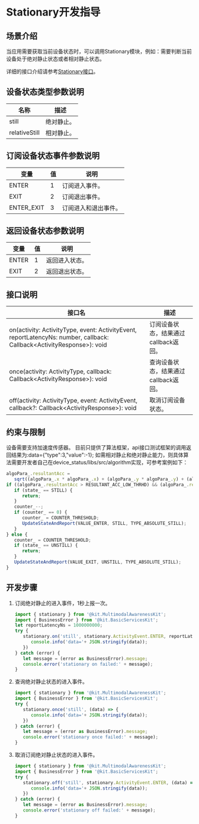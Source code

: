 # Stationary开发指导
<!--Kit: Multimodal Awareness Kit-->
<!--Subsystem: MultimodalAwareness-->
<!--Owner: @dilligencer-->
<!--Designer: @zou_ye-->
<!--Tester: @judan-->
<!--Adviser: @hu-zhiqiong-->


## 场景介绍

当应用需要获取当前设备状态时，可以调用Stationary模块，例如：需要判断当前设备处于绝对静止状态或者相对静止状态。

详细的接口介绍请参考[Stationary接口](../../reference/apis-multimodalawareness-kit/js-apis-stationary.md)。

## 设备状态类型参数说明

| 名称 | 描述 |
| -------- | -------- |
| still | 绝对静止。 |
| relativeStill | 相对静止。 |

## 订阅设备状态事件参数说明

| 变量                             | 值    | 说明                                       |
| ------------------------------ | ---- | ---------------------------------------- |
| ENTER         | 1    | 订阅进入事件。   |
| EXIT | 2   | 订阅退出事件。 |
| ENTER_EXIT | 3   | 订阅进入和退出事件。 |

## 返回设备状态参数说明

| 变量                             | 值    | 说明                                       |
| ------------------------------ | ---- | ---------------------------------------- |
| ENTER         | 1    | 返回进入状态。   |
| EXIT | 2   | 返回退出状态。 |

## 接口说明

| 接口名                                                       | 描述                                                         |
| ------------------------------------------------------------ | ------------------------------------------------------------ |
| on(activity: ActivityType, event: ActivityEvent, reportLatencyNs: number, callback: Callback&lt;ActivityResponse&gt;): void | 订阅设备状态，结果通过callback返回。 |
| once(activity: ActivityType, callback: Callback&lt;ActivityResponse&gt;): void | 查询设备状态，结果通过callback返回。 |
| off(activity: ActivityType, event: ActivityEvent, callback?: Callback&lt;ActivityResponse&gt;): void | 取消订阅设备状态。                                 |

## 约束与限制

设备需要支持加速度传感器。
目前只提供了算法框架，api接口测试框架的调用返回结果为:data={"type":3,"value":-1};
如需相对静止和绝对静止能力，则具体算法需要开发者自己在device_status/libs/src/algorithm实现，可参考案例如下：

   ```ts
   algoPara_.resultantAcc =
      sqrt((algoPara_.x * algoPara_.x) + (algoPara_.y * algoPara_.y) + (algoPara_.z * algoPara_.z));
   if ((algoPara_.resultantAcc > RESULTANT_ACC_LOW_THRHD) && (algoPara_.resultantAcc < RESULTANT_ACC_UP_THRHD)) {
      if (state_ == STILL) {
         return;
      }
      counter_--;
      if (counter_ == 0) {
         counter_ = COUNTER_THRESHOLD;
         UpdateStateAndReport(VALUE_ENTER, STILL, TYPE_ABSOLUTE_STILL);
      }
   } else {
      counter_ = COUNTER_THRESHOLD;
      if (state_ == UNSTILL) {
         return;
      }
      UpdateStateAndReport(VALUE_EXIT, UNSTILL, TYPE_ABSOLUTE_STILL);
   }
   ```

## 开发步骤

1. 订阅绝对静止的进入事件，1秒上报一次。

   ```ts
   import { stationary } from '@kit.MultimodalAwarenessKit';
   import { BusinessError } from '@kit.BasicServicesKit';
   let reportLatencyNs = 1000000000;
   try {
      stationary.on('still', stationary.ActivityEvent.ENTER, reportLatencyNs, (data) => {
         console.info('data='+ JSON.stringify(data));
      })
   } catch (error) {
      let message = (error as BusinessError).message;
      console.error('stationary on failed:' + message);
   }
   ```

2. 查询绝对静止状态的进入事件。

   ```ts
   import { stationary } from '@kit.MultimodalAwarenessKit';
   import { BusinessError } from '@kit.BasicServicesKit';
   try {
      stationary.once('still', (data) => {
         console.info('data='+ JSON.stringify(data));
      })
   } catch (error) {
      let message = (error as BusinessError).message;
      console.error('stationary once failed:' + message);
   }
   ```

3. 取消订阅绝对静止状态的进入事件。

   ```ts
   import { stationary } from '@kit.MultimodalAwarenessKit';
   import { BusinessError } from '@kit.BasicServicesKit';
   try {
      stationary.off('still', stationary.ActivityEvent.ENTER, (data) => {
         console.info('data='+ JSON.stringify(data));
      })
   } catch (error) {
      let message = (error as BusinessError).message;
      console.error('stationary off failed:' + message);
   }
   ```
